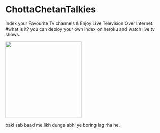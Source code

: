 # ChottaChetanTalkies
Index your Favourite Tv channels &amp; Enjoy Live Television Over Internet.
#what is it?
you can deploy your own index on heroku and watch live tv shows.

<p><a href = "https://heroku.com/deploy/midnightmadwalk/ChottaChetanTalkies"><img src="https://www.herokucdn.com/deploy/button.svg" width="240px"></a></p>

baki sab baad me likh dunga abhi ye boring lag rha he.
